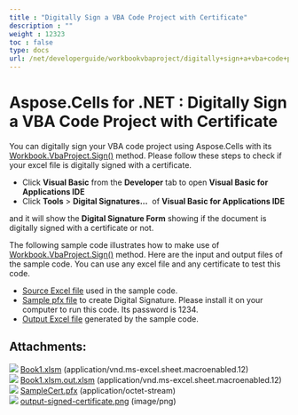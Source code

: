 ```yaml
---
title : "Digitally Sign a VBA Code Project with Certificate" 
description : "" 
weight : 12323 
toc : false
type: docs
url: /net/developerguide/workbookvbaproject/digitally+sign+a+vba+code+project+with+certificate/
---
```


# Aspose.Cells for .NET : Digitally Sign a VBA Code Project with Certificate


You can digitally sign your VBA code project using Aspose.Cells with its [Workbook.VbaProject.Sign()](https://apireference.aspose.com/net/cells/aspose.cells.vba/vbaproject/methods/sign) method. Please follow these steps to check if your excel file is digitally signed with a certificate.

*   Click **Visual Basic** from the **Developer** tab to open **Visual Basic for Applications IDE**
*   Click **Tools** > **Digital Signatures...**  of **Visual Basic for Applications IDE**

and it will show the **Digital Signature Form** showing if the document is digitally signed with a certificate or not.

The following sample code illustrates how to make use of [Workbook.VbaProject.Sign()](https://apireference.aspose.com/net/cells/aspose.cells.vba/vbaproject/methods/sign) method. Here are the input and output files of the sample code. You can use any excel file and any certificate to test this code.

*   [Source Excel file](https://docs2.aspose.com/cells/net/attachments/5018649/5115028.xlsm) used in the sample code.
*   [Sample pfx file](https://docs2.aspose.com/cells/net/attachments/5018649/5115039.pfx) to create Digital Signature. Please install it on your computer to run this code. Its password is 1234.
*   [Output Excel file](https://docs2.aspose.com/cells/net/attachments/5018649/5115029.xlsm) generated by the sample code.

## Attachments:

![](https://docs2.aspose.com/cells/net/images/icons/bullet_blue.gif) [Book1.xlsm](https://docs2.aspose.com/cells/net/attachments/5018649/5115028.xlsm) (application/vnd.ms-excel.sheet.macroenabled.12)  
![](https://docs2.aspose.com/cells/net/images/icons/bullet_blue.gif) [Book1.xlsm.out.xlsm](https://docs2.aspose.com/cells/net/attachments/5018649/5115029.xlsm) (application/vnd.ms-excel.sheet.macroenabled.12)  
![](https://docs2.aspose.com/cells/net/images/icons/bullet_blue.gif) [SampleCert.pfx](https://docs2.aspose.com/cells/net/attachments/5018649/5115039.pfx) (application/octet-stream)  
![](https://docs2.aspose.com/cells/net/images/icons/bullet_blue.gif) [output-signed-certificate.png](https://docs2.aspose.com/cells/net/attachments/5018649/5115040.png) (image/png)  

